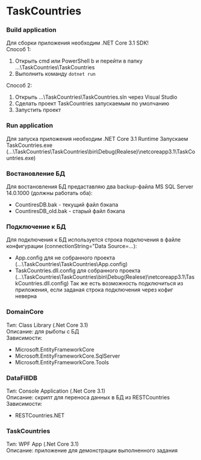 # TaskCountries

### Build application
Для сборки приложения необходим .NET Core 3.1 SDK!<br />
Способ 1:
 1. Открыть cmd или PowerShell b и перейти в папку ...\TaskCountries\TaskCountries
 2. Выполнить команду `dotnet run`<br/>
 
 
Способ 2:
 1. Открыть ...\TaskCountries\TaskCountries.sln через Visual Studio
 2. Сделать проект TaskCountries запускаемым по умолчанию
 3. Запустить проект

### Run application
Для запуска приложения необходим .NET Core 3.1 Runtime
Запускаем TaskCountries.exe (...\TaskCountries\TaskCountries\bin\Debug(Realese)\netcoreapp3.1\TaskCountries.exe)

### Востановление БД
Для востановления БД предаставляю два backup-файла MS SQL Server 14.0.1000 (должны работать оба):
 - CountiresDB.bak - текущий файл бэкапа
 - CountiresDB_old.bak - старый файл бэкапа 

### Подключение к БД
Для подключения к БД используется строка подключения в файле конфигурации (connectionString="Data Source=...):<br/>
 - App.config для не собранного проекта (...\TaskCountries\TaskCountries\App.config)
 - TaskCountries.dll.config для собранного проекта (...\TaskCountries\TaskCountries\bin\Debug(Realese)\netcoreapp3.1\TaskCountries.dll.config)
Так же есть возможность подключиться из приложения, если заданая строка подключения через кофиг неверна<br />

### DomainCore
Тип: Class Library (.Net Core 3.1) <br />
Описание: для рыботы с БД<br />
Зависимости:<br />
  - Microsoft.EntityFrameworkCore
  - Microsoft.EntityFrameworkCore.SqlServer
  - Microsoft.EntityFrameworkCore.Tools
  
### DataFillDB
Тип: Console Application (.Net Core 3.1)<br />
Описание: скрипт для переноса данных в БД из RESTCountries<br />
Зависимости:<br />
  - RESTCountries.NET
  
### TaskCountries
Тип: WPF App (.Net Core 3.1)<br />
Описание: приложение для демонстрации выполненного задания<br />
